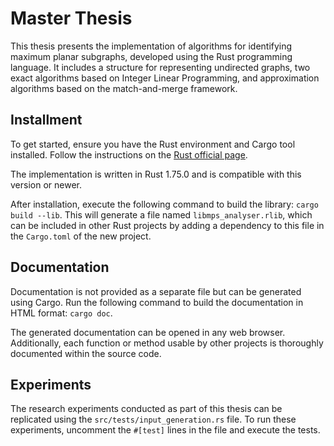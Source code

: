 # Master Thesis

This thesis presents the implementation of algorithms for identifying maximum planar subgraphs, developed using the Rust programming language. It includes a structure for representing undirected graphs, two exact algorithms based on Integer Linear Programming, and approximation algorithms based on the match-and-merge framework.

## Installment

To get started, ensure you have the Rust environment and Cargo tool installed. Follow the instructions on the [Rust official page](https://www.rust-lang.org/tools/install).

The implementation is written in Rust 1.75.0 and is compatible with this version or newer.

After installation, execute the following command to build the library:
``` cargo build --lib ```. This will generate a file named ```libmps_analyser.rlib```, which can be included in other Rust projects by adding a dependency to this file in the  ``` Cargo.toml ``` of the new project.

## Documentation

Documentation is not provided as a separate file but can be generated using Cargo. Run the following command to build the documentation in HTML format: ```cargo doc```.

The generated documentation can be opened in any web browser. Additionally, each function or method usable by other projects is thoroughly documented within the source code.

## Experiments

The research experiments conducted as part of this thesis can be replicated using the   ```src/tests/input_generation.rs``` file. To run these experiments, uncomment the   ```#[test]``` lines in the file and execute the tests.
